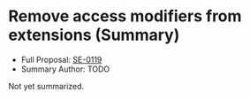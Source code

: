 # Remove access modifiers from extensions (Summary)

* Full Proposal: [SE-0119](https://github.com/apple/swift-evolution/blob/main/proposals/0119-extensions-access-modifiers.md)
* Summary Author: TODO

Not yet summarized.
